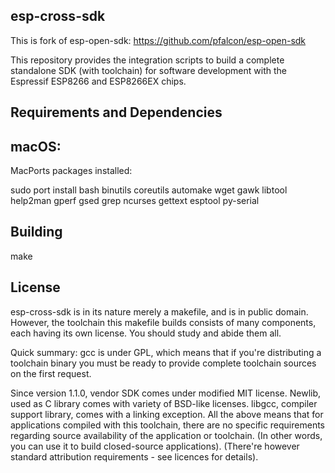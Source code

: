 esp-cross-sdk
-------------

This is fork of esp-open-sdk: https://github.com/pfalcon/esp-open-sdk

This repository provides the integration scripts to build a complete
standalone SDK (with toolchain) for software development with the
Espressif ESP8266 and ESP8266EX chips.

Requirements and Dependencies
-----------------------------

## macOS:

MacPorts packages installed:

sudo port install bash binutils coreutils automake wget gawk libtool help2man gperf gsed grep ncurses gettext esptool py-serial


Building
--------

make

License
-------

esp-cross-sdk is in its nature merely a makefile, and is in public domain.
However, the toolchain this makefile builds consists of many components,
each having its own license. You should study and abide them all.

Quick summary: gcc is under GPL, which means that if you're distributing
a toolchain binary you must be ready to provide complete toolchain sources
on the first request.

Since version 1.1.0, vendor SDK comes under modified MIT license. Newlib,
used as C library comes with variety of BSD-like licenses. libgcc, compiler
support library, comes with a linking exception. All the above means that
for applications compiled with this toolchain, there are no specific
requirements regarding source availability of the application or toolchain.
(In other words, you can use it to build closed-source applications).
(There're however standard attribution requirements - see licences for
details).
